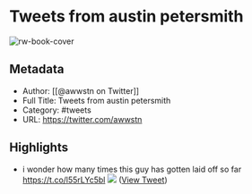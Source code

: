 # Tweets from austin petersmith

![rw-book-cover](https://pbs.twimg.com/profile_images/1521248512159240195/3vLNwLZD.jpg)

## Metadata
- Author: [[@awwstn on Twitter]]
- Full Title: Tweets from austin petersmith
- Category: #tweets
- URL: https://twitter.com/awwstn

## Highlights
- i wonder how many times this guy has gotten laid off so far https://t.co/l55rLYc5bl
  ![](https://pbs.twimg.com/media/FnRmBfwX0AADpX4.jpg) ([View Tweet](https://twitter.com/awwstn/status/1618030432641257474))
